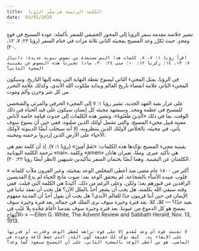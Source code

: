 ```yaml
---
title:  الكلمة الرئيسة في سِفْر الرُؤيا
date:  03/01/2019
---
```


تشير خلاصة مقدمة سفر الرؤيا إلى المحور الحقيقي للسفر بأكمله: عودة المسيح في قوةٍ ومجدٍ. حيث تَكرَّر وعد المسيح بمجيئه الثاني ثلاثة مرات في ختام السفر (رؤيا ٢٢: ٧، ١٢، ٢٠).

`اقرأ رؤيا ١: ٧، ٨. كلمات هذا النص مستمدة من نصوص نبوية عديدة: دانيال ٧: ١٣، ١٤؛ زكريا ١٢: ١٠؛ متى ٢٤: ٣٠. ماذا تخبرنا هذه النصوص عن يقينية المجيء الثاني؟`

في الرؤيا، يمثل المجيء الثاني ليسوع نقطة النهاية التي يتجه إليها التاريخ. وسيكون المجيء الثاني علامة انقضاء تاريخ العالم وبداية ملكوت الله الأبدي، وكذلك علامة التحرر من كل شر وحزن وألم وموت.

على غرار بقية العهد الجديد، تشير رؤيا ١: ٧ إلى المجيء الحرفي والمرئي والشخصي للمسيح في عظمة ومجد. وسيشهد مجيئه كل إنسان سيكون على قيد الحياة في ذلك الوقت، بما في ذلك «الَّذِينَ طَعَنُوهُ». وتشير هذه الكلمات إلى حدوث قيامة خاصة لأناس معينة قبيل مجيء المسيح، والتي تشمل أولئك الذين صلبوه. ففي حين أن يسوع سوف يأتي، في مجيئه، بالخلاص لأولئك الذين ينتظرونه، إلا أنه سيجلب أيضًا الدينونة لأولئك الأحياء على الأرض الذين إزدروا برحمته ومحبته.

يقينية مجيء المسيح تؤكدها هذه الكلمات: «نَعَمْ آمِينَ» (رؤيا ١: ٧). إذ أن كلمة نعم هي ترجمة الكلمة اليونانية «nai»، وكلمة «amen» هي تأكيد عبري. ومعًا، تعبران هاتان الكلمتان عن اليقينية. وهما أيضًا يختمان السفر بتأكيدين شبيهين (انظر أيضًا رؤيا ٢٢: ٢٠).

« أكثر من ١٨٠٠ عامٍ مضى منذ أعطى المخلص الوعد بمجيئه. وعبر القرون ملأت كلماته قلوب عبيده الأمناء بالشجاعة. لم يتحقق الوعد بعد: صوت مانح الحياة لم يدعُ القديسين الراقدين من قبورهم بعد؛ ولكن، وعلى الرغم من ذلك، أكيدةٌ هي الكلمة التي قيلت. ففي وقته سيفي الله بكلمته. هل يجب أن يشعر أحدٌ بالملل الآن؟ هل يجب أن نفقد ثباتنا في الإيمان في حين أننا قريبون جدًا للعالم الأبدي؟ هل يجب أن يقول أحدٌ أن المدينة مفهوم بعيد جدًا؟ — كلا، كلا. بعد فترة وجيزة سوف نرى الملك في جماله. بعد فترة وجيزة سوف يمسح هو كل الدموع من عيوننا. بعد فترة وجيزة سوف يقدمنا ‹أَمَامَ مَجْدِهِ بِلاَ عَيْبٍ فِي الابْتِهَاجِ› » —Ellen G. White, The Advent Review and Sabbath Herald, Nov. 13, 1913.

`لا تعتمد قوة أي وعد مُقدم إلا على قوة نزاهة مُعطي الوعد وقدرته أو قدرتها على الإيفاء به.  كيف تؤكد لك حقيقة كون الله، الذي حفظ كافة وعوده في الماضي، هو من أعطى الوعد بالمجيء الثاني، على أن المسيح سيعود كما وعد؟`